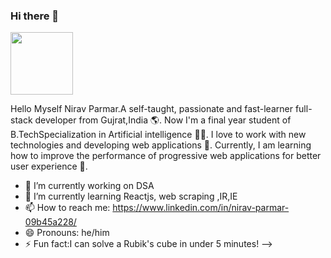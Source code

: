### Hi there 👋

<a href="URL_REDIRECT" target="blank"><img align="center" src="https://user-images.githubusercontent.com/58518192/87162442-bf3e8180-c2e7-11ea-9f2a-53a50306b7ce.gif" height="100" /></a>

 Hello Myself Nirav Parmar.A self-taught, passionate and fast-learner full-stack developer from Gujrat,India 🌎.
 Now I'm a final year student of B.TechSpecialization in Artificial intelligence 👨‍🎓. I love to work with new technologies and developing web applications 🔭. 
 Currently, I am learning how to improve the performance of progressive web applications for better user experience 🌱.
- 🔭 I’m currently working on DSA
- 🌱 I’m currently learning Reactjs, web scraping ,IR,IE
- 📫 How to reach me: https://www.linkedin.com/in/nirav-parmar-09b45a228/
- 😄 Pronouns: he/him
- ⚡ Fun fact:I can solve a Rubik's cube in under 5 minutes!
-->

